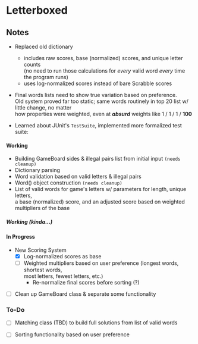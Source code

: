 # Letterboxed

## Notes
- Replaced old dictionary
  - includes raw scores, base (normalized) scores, and unique letter counts \
  (no need to run those calculations for *every* valid word *every* time the program runs)
  - uses log-normalized scores instead of bare Scrabble scores
- Final words lists need to show true variation based on preference.\
Old system proved far too static; same words routinely in top 20 list w/ little change, no matter\
how properties were weighted, even at ***absurd*** weights like 1 / 1 / 1 / **100**

- Learned about JUnit's `TestSuite`, implemented more formalized test suite:


#### Working

- Building GameBoard sides & illegal pairs list from initial input `(needs cleanup)`
- Dictionary parsing
- Word validation based on valid letters & illegal pairs
- Word() object construction `(needs cleanup)`
- List of valid words for game's letters w/ parameters for length, unique letters,\
a base (normalized) score, and an adjusted score based on weighted multipliers of the base

##### Working (kinda...)



#### In Progress

- New Scoring System
  - [x] Log-normalized scores as base
  - [ ] Weighted multipliers based on user preference (longest words, shortest words,\
  most letters, fewest letters, etc.) 
    - Re-normalize final scores before sorting (?)
- [ ] Clean up GameBoard class & separate some functionality


### To-Do
- [ ] Matching class (TBD) to build full solutions from list of valid words
- [ ] Sorting functionality based on user preference
  
